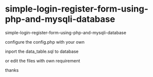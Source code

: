 # simple-login-register-form-using-php-and-mysqli-database
simple-login-register-form-using-php-and-mysqli-database

configure the config.php with your own

inport the data_table.sql to database

or edit the files with own requirement

thanks
